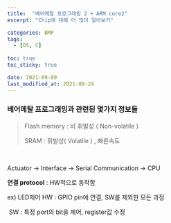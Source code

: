 ```yaml
---
title:  "베어메탈 프로그래밍 2 + ARM core2"
excerpt: "Chip에 대해 더 많이 알아보기"

categories: BMP
tags:
  - [OS, C]
 
toc: true 
toc_sticky: true

date: 2021-09-09
last_modified_at: 2021-09-24
---
```

### 베어메탈 프로그래밍과 관련된 몇가지 정보들

> Flash memory : 비 휘발성 ( Non-volatile )
>
> SRAM : 휘발성( Volatile ) , 빠른속도

&nbsp;

Actuator -> Interface -> Serial Communication -> CPU

**연결 protocol** : HW적으로 동작함

ex) LED제어	HW : GPIO pin에 연결, SW를 제외한 모든 과정

​						SW : 특정 port의 bit을 제어, register값 수정

